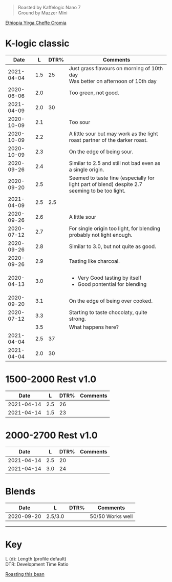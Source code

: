 > Roasted by Kaffelogic Nano 7<br>
> Ground by Mazzer Mini

[Ethiopia Yirga Cheffe Oromia](https://www.greenbeanhouse.co.nz/product/EthiopiaYirgaCheffeOromiaFTO)

# K-logic classic

| Date | L       | DTR% | Comments |
|-------|------------|-------|----------
| 2021-04-04 | 1.5 | 25 | Just grass flavours on morning of 10th day<br>Was better on afternoon of 10th day
| 2020-06-06 | 2.0 |  | Too green, not good.
| 2021-04-09 | 2.0 | 30 | 
| 2020-10-09 | 2.1 |  | Too sour
| 2020-10-09 | 2.2 |  | A little sour but may work as the light roast partner of the darker roast.
| 2020-10-09 | 2.3 |  | On the edge of being sour.
| 2020-09-26 | 2.4 |  | Similar to 2.5 and still not bad even as a single origin.
| 2020-09-20 | 2.5 |  | Seemed to taste fine (especially for light part of blend) despite 2.7 seeming to be too light.
| 2021-04-09 | 2.5 | 2.5 | 
| 2020-09-26 | 2.6 |  | A little sour
| 2020-07-12 | 2.7 |  | For single origin too light, for blending probably not light enough.
| 2020-09-26 | 2.8 |  | Similar to 3.0, but not quite as good.
| 2020-09-26 | 2.9 |  | Tasting like charcoal.
| 2020-04-13 | 3.0 |  | <ul><li>Very Good tasting by itself</li><li>Good pontential for blending</li></ul>
| 2020-09-20 | 3.1 |  | On the edge of being over cooked.
| 2020-07-12 | 3.3 |  | Starting to taste chocolaty, quite strong.
|  | 3.5 |  | What happens here?
| 2021-04-04 | 2.5 | 37 | 
| 2021-04-04 | 2.0 | 30 | 

# 1500-2000 Rest v1.0

| Date | L       | DTR% | Comments |
|-------|------------|-------|----------
| 2021-04-14 | 2.5 | 26 | 
| 2021-04-14 | 1.5 | 23 | 

# 2000-2700 Rest v1.0

| Date | L       | DTR% | Comments |
|-------|------------|-------|----------
| 2021-04-14 | 2.5 | 20 | 
| 2021-04-14 | 3.0 | 24 | 

# Blends

| Date       | L    | DTR% | Comments |
|------------|------|------|----------
| 2020-09-20 | 2.5/3.0 |  | 50/50 Works well

---

# Key

L (d): Length (profile default)  
DTR: Development Time Ratio

[Roasting this bean](https://espressocoffeeguide.com/gourmet-coffee/arabian-and-african-coffees/ethiopian-coffee/ethiopian-yirgacheffe-coffee/#roasting)
